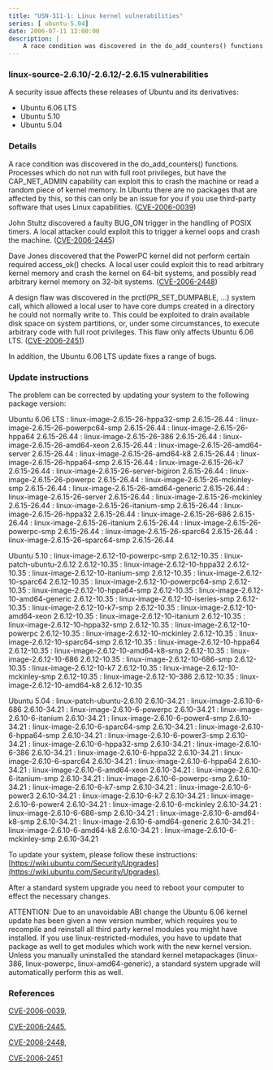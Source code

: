 ```yaml
---
title: "USN-311-1: Linux kernel vulnerabilities"
series: [ ubuntu-5.04]
date: 2006-07-11 12:00:00
description: |
    A race condition was discovered in the do_add_counters() functions. Processes which do not run with full root privileges, but have the CAP_NET_ADMIN capability can exploit this to crash the machine or read a random piece of kernel memory.  In Ubuntu there are no packages that are affected by this, so this can only be an issue for you if you use third-party software that uses Linux capabilities. ([CVE-2006-0039](http://people.ubuntu.com/~ubuntu-security/cve/CVE-2006-0039))
--- 
```

 
### linux-source-2.6.10/-2.6.12/-2.6.15 vulnerabilities

A security issue affects these releases of Ubuntu and its derivatives:

* Ubuntu 6.06 LTS
* Ubuntu 5.10
* Ubuntu 5.04

### Details

A race condition was discovered in the do_add_counters() functions. Processes which do not run with full root privileges, but have the CAP_NET_ADMIN capability can exploit this to crash the machine or read a random piece of kernel memory. In Ubuntu there are no packages that are affected by this, so this can only be an issue for you if you use third-party software that uses Linux capabilities. ([CVE-2006-0039](http://people.ubuntu.com/~ubuntu-security/cve/CVE-2006-0039))

John Stultz discovered a faulty BUG_ON trigger in the handling of POSIX timers. A local attacker could exploit this to trigger a kernel oops and crash the machine. ([CVE-2006-2445](http://people.ubuntu.com/~ubuntu-security/cve/CVE-2006-2445))

Dave Jones discovered that the PowerPC kernel did not perform certain required access_ok() checks. A local user could exploit this to read arbitrary kernel memory and crash the kernel on 64-bit systems, and possibly read arbitrary kernel memory on 32-bit systems. ([CVE-2006-2448](http://people.ubuntu.com/~ubuntu-security/cve/CVE-2006-2448))

A design flaw was discovered in the prctl(PR_SET_DUMPABLE, ...) system call, which allowed a local user to have core dumps created in a directory he could not normally write to. This could be exploited to drain available disk space on system partitions, or, under some circumstances, to execute arbitrary code with full root privileges. This flaw only affects Ubuntu 6.06 LTS. ([CVE-2006-2451](http://people.ubuntu.com/~ubuntu-security/cve/CVE-2006-2451))

In addition, the Ubuntu 6.06 LTS update fixes a range of bugs.

### Update instructions

The problem can be corrected by updating your system to the following package version:

Ubuntu 6.06 LTS
 : linux-image-2.6.15-26-hppa32-smp <span>2.6.15-26.44</span>
 : linux-image-2.6.15-26-powerpc64-smp <span>2.6.15-26.44</span>
 : linux-image-2.6.15-26-hppa64 <span>2.6.15-26.44</span>
 : linux-image-2.6.15-26-386 <span>2.6.15-26.44</span>
 : linux-image-2.6.15-26-amd64-xeon <span>2.6.15-26.44</span>
 : linux-image-2.6.15-26-amd64-server <span>2.6.15-26.44</span>
 : linux-image-2.6.15-26-amd64-k8 <span>2.6.15-26.44</span>
 : linux-image-2.6.15-26-hppa64-smp <span>2.6.15-26.44</span>
 : linux-image-2.6.15-26-k7 <span>2.6.15-26.44</span>
 : linux-image-2.6.15-26-server-bigiron <span>2.6.15-26.44</span>
 : linux-image-2.6.15-26-powerpc <span>2.6.15-26.44</span>
 : linux-image-2.6.15-26-mckinley-smp <span>2.6.15-26.44</span>
 : linux-image-2.6.15-26-amd64-generic <span>2.6.15-26.44</span>
 : linux-image-2.6.15-26-server <span>2.6.15-26.44</span>
 : linux-image-2.6.15-26-mckinley <span>2.6.15-26.44</span>
 : linux-image-2.6.15-26-itanium-smp <span>2.6.15-26.44</span>
 : linux-image-2.6.15-26-hppa32 <span>2.6.15-26.44</span>
 : linux-image-2.6.15-26-686 <span>2.6.15-26.44</span>
 : linux-image-2.6.15-26-itanium <span>2.6.15-26.44</span>
 : linux-image-2.6.15-26-powerpc-smp <span>2.6.15-26.44</span>
 : linux-image-2.6.15-26-sparc64 <span>2.6.15-26.44</span>
 : linux-image-2.6.15-26-sparc64-smp <span>2.6.15-26.44</span>

Ubuntu 5.10
 : linux-image-2.6.12-10-powerpc-smp <span>2.6.12-10.35</span>
 : linux-patch-ubuntu-2.6.12 <span>2.6.12-10.35</span>
 : linux-image-2.6.12-10-hppa32 <span>2.6.12-10.35</span>
 : linux-image-2.6.12-10-itanium-smp <span>2.6.12-10.35</span>
 : linux-image-2.6.12-10-sparc64 <span>2.6.12-10.35</span>
 : linux-image-2.6.12-10-powerpc64-smp <span>2.6.12-10.35</span>
 : linux-image-2.6.12-10-hppa64-smp <span>2.6.12-10.35</span>
 : linux-image-2.6.12-10-amd64-generic <span>2.6.12-10.35</span>
 : linux-image-2.6.12-10-iseries-smp <span>2.6.12-10.35</span>
 : linux-image-2.6.12-10-k7-smp <span>2.6.12-10.35</span>
 : linux-image-2.6.12-10-amd64-xeon <span>2.6.12-10.35</span>
 : linux-image-2.6.12-10-itanium <span>2.6.12-10.35</span>
 : linux-image-2.6.12-10-hppa32-smp <span>2.6.12-10.35</span>
 : linux-image-2.6.12-10-powerpc <span>2.6.12-10.35</span>
 : linux-image-2.6.12-10-mckinley <span>2.6.12-10.35</span>
 : linux-image-2.6.12-10-sparc64-smp <span>2.6.12-10.35</span>
 : linux-image-2.6.12-10-hppa64 <span>2.6.12-10.35</span>
 : linux-image-2.6.12-10-amd64-k8-smp <span>2.6.12-10.35</span>
 : linux-image-2.6.12-10-686 <span>2.6.12-10.35</span>
 : linux-image-2.6.12-10-686-smp <span>2.6.12-10.35</span>
 : linux-image-2.6.12-10-k7 <span>2.6.12-10.35</span>
 : linux-image-2.6.12-10-mckinley-smp <span>2.6.12-10.35</span>
 : linux-image-2.6.12-10-386 <span>2.6.12-10.35</span>
 : linux-image-2.6.12-10-amd64-k8 <span>2.6.12-10.35</span>

Ubuntu 5.04
 : linux-patch-ubuntu-2.6.10 <span>2.6.10-34.21</span>
 : linux-image-2.6.10-6-686 <span>2.6.10-34.21</span>
 : linux-image-2.6.10-6-powerpc <span>2.6.10-34.21</span>
 : linux-image-2.6.10-6-itanium <span>2.6.10-34.21</span>
 : linux-image-2.6.10-6-power4-smp <span>2.6.10-34.21</span>
 : linux-image-2.6.10-6-sparc64-smp <span>2.6.10-34.21</span>
 : linux-image-2.6.10-6-hppa64-smp <span>2.6.10-34.21</span>
 : linux-image-2.6.10-6-power3-smp <span>2.6.10-34.21</span>
 : linux-image-2.6.10-6-hppa32-smp <span>2.6.10-34.21</span>
 : linux-image-2.6.10-6-386 <span>2.6.10-34.21</span>
 : linux-image-2.6.10-6-hppa32 <span>2.6.10-34.21</span>
 : linux-image-2.6.10-6-sparc64 <span>2.6.10-34.21</span>
 : linux-image-2.6.10-6-hppa64 <span>2.6.10-34.21</span>
 : linux-image-2.6.10-6-amd64-xeon <span>2.6.10-34.21</span>
 : linux-image-2.6.10-6-itanium-smp <span>2.6.10-34.21</span>
 : linux-image-2.6.10-6-powerpc-smp <span>2.6.10-34.21</span>
 : linux-image-2.6.10-6-k7-smp <span>2.6.10-34.21</span>
 : linux-image-2.6.10-6-power3 <span>2.6.10-34.21</span>
 : linux-image-2.6.10-6-k7 <span>2.6.10-34.21</span>
 : linux-image-2.6.10-6-power4 <span>2.6.10-34.21</span>
 : linux-image-2.6.10-6-mckinley <span>2.6.10-34.21</span>
 : linux-image-2.6.10-6-686-smp <span>2.6.10-34.21</span>
 : linux-image-2.6.10-6-amd64-k8-smp <span>2.6.10-34.21</span>
 : linux-image-2.6.10-6-amd64-generic <span>2.6.10-34.21</span>
 : linux-image-2.6.10-6-amd64-k8 <span>2.6.10-34.21</span>
 : linux-image-2.6.10-6-mckinley-smp <span>2.6.10-34.21</span>

To update your system, please follow these instructions: [https://wiki.ubuntu.com/Security/Upgrades](https://wiki.ubuntu.com/Security/Upgrades).

After a standard system upgrade you need to reboot your computer to effect the necessary changes.

ATTENTION: Due to an unavoidable ABI change the Ubuntu 6.06 kernel update has been given a new version number, which requires you to recompile and reinstall all third party kernel modules you might have installed. If you use linux-restricted-modules, you have to update that package as well to get modules which work with the new kernel version. Unless you manually uninstalled the standard kernel metapackages (linux-386, linux-powerpc, linux-amd64-generic), a standard system upgrade will automatically perform this as well.

### References

 [CVE-2006-0039](http://people.ubuntu.com/~ubuntu-security/cve/CVE-2006-0039), 

 [CVE-2006-2445](http://people.ubuntu.com/~ubuntu-security/cve/CVE-2006-2445), 

 [CVE-2006-2448](http://people.ubuntu.com/~ubuntu-security/cve/CVE-2006-2448), 

 [CVE-2006-2451](http://people.ubuntu.com/~ubuntu-security/cve/CVE-2006-2451)
 
